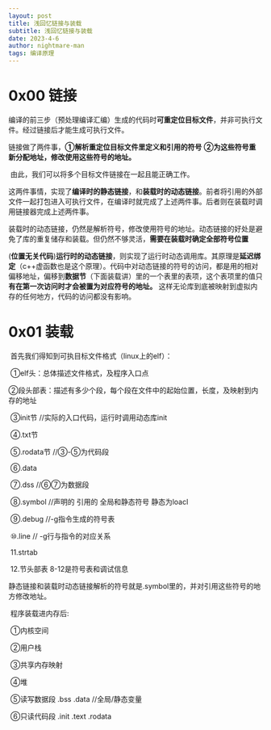 ```yaml
---
layout: post
title: 浅回忆链接与装载
subtitle: 浅回忆链接与装载
date: 2023-4-6
author: nightmare-man
tags: 编译原理
---
```


# 0x00 链接

​	编译的前三步（预处理编译汇编）生成的代码时**可重定位目标文件**，并非可执行文件。经过链接后才能生成可执行文件。

​	链接做了两件事，**①解析重定位目标文件里定义和引用的符号** **②为这些符号重新分配地址，修改使用这些符号的地址。**

​	由此，我们可以将多个目标文件链接在一起且能正确工作。

​	这两件事情，实现了**编译时的静态链接**，和**装载时的动态链接**。前者将引用的外部文件一起打包进入可执行文件，在编译时就完成了上述两件事。后者则在装载时调用链接器完成上述两件事。

​	装载时的动态链接，仍然是解析符号，修改使用符号的地址。动态链接的好处是避免了库的重复储存和装载。但仍然不够灵活，**需要在装载时确定全部符号位置**

​	(**位置无关代码**)**运行时的动态链接**，则实现了运行时动态调用库。其原理是**延迟绑定**（c++虚函数也是这个原理）。代码中对动态链接的符号的访问，都是用的相对偏移地址，偏移到**数据节**（下面装载讲）里的一个表里的表项，这个表项里的值只**有在第一次访问时才会被置为对应符号的地址。** 这样无论库到底被映射到虚拟内存的任何地方，代码的访问都没有影响。

# 0x01 装载

​	首先我们得知到可执目标文件格式（linux上的elf）：

​	①elf头：总体描述文件格式，及程序入口点

​	②段头部表：描述有多少个段，每个段在文件中的起始位置，长度，及映射到内存的地址

​	③init节 //实际的入口代码，运行时调用动态库init

​	④.txt节

​	⑤.rodata节  //③-⑤为代码段

​	⑥.data 

​	⑦.dss     //⑥⑦为数据段

​	⑧.symbol //声明的 引用的 全局和静态符号  静态为loacl 

​	⑨.debug //-g指令生成的符号表

​	⑩.line    // -g行与指令的对应关系

​	11.strtab

​	12.节头部表 8-12是符号表和调试信息

​	静态链接和装载时动态链接解析的符号就是.symbol里的，并对引用这些符号的地方修改地址。

​	程序装载进内存后:

​	①内核空间

​	②用户栈

​	③共享内存映射

​	④堆

​	⑤读写数据段 .bss .data //全局/静态变量 

​	⑥只读代码段 .init .text .rodata

​	